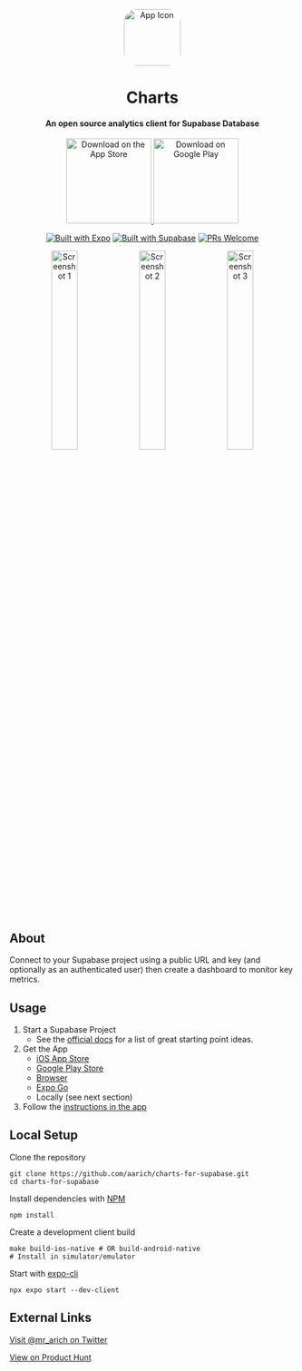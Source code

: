 <p align="center">
  <a href="https://apps.apple.com/app/apple-store/id1612680145?pt=117925864&ct=rm&mt=8" style="width: 100px; height: 100px; border-radius: 22%; overflow: hidden; display: inline-block; vertical-align: middle;">
    <img src="https://github.com/aarich/charts-for-supabase/raw/master/assets/images/icon512.png" width="100" heigth="100" alt="App Icon">
  </a>

  <h1 align="center">Charts</h1>
  <h4 align="center">An open source analytics client for Supabase Database</h4>
</p>

<div align="center">
  <a href="https://apps.apple.com/app/apple-store/id1612680145?pt=117925864&ct=readme&mt=8">
    <img alt="Download on the App Store" title="App Store" src="https://github.com/aarich/charts-for-supabase/raw/master/assets/images/downloadOnAppStore.png" width="150">
  </a>
  <a href="https://play.google.com/store/apps/details?id=rich.alex.charts">
    <img alt="Download on Google Play" title="Play Store" src="https://github.com/aarich/charts-for-supabase/raw/master/assets/images/getItOnGooglePlay.png" width="150">
  </a>
  </div>

<div align="center">

[![Built with Expo](https://img.shields.io/badge/Built%20with%20Expo-informational.svg?style=flat-square&logo=EXPO)](https://github.com/expo/expo)
[![Built with Supabase](https://img.shields.io/badge/Built%20with%20Supabase-informational.svg?style=flat-square&logo=SUPABASE)](https://supabase.com)
[![PRs Welcome](https://img.shields.io/badge/PRs-Welcome-informational.svg?style=flat-square)](https://github.com/aarich/charts-for-supabase/pulls)

</div>

<div align="center">
    <img alt="Screenshot 1" src="https://github.com/aarich/charts-for-supabase/raw/master/screenshots/12%20Home.png" width="30%">
    <img alt="Screenshot 2" src="https://github.com/aarich/charts-for-supabase/raw/master/screenshots/12%20Query.png" width="30%">
    <img alt="Screenshot 3" src="https://github.com/aarich/charts-for-supabase/raw/master/screenshots/12%20Edit.png" width="30%">
</div>

## About

Connect to your Supabase project using a public URL and key (and optionally as an authenticated user) then create a dashboard to monitor key metrics.

## Usage

1. Start a Supabase Project
   - See the [official docs](https://supabase.com/docs/guides/examples) for a list of great starting point ideas.
1. Get the App
   - [iOS App Store](https://apps.apple.com/app/apple-store/id1612680145?pt=117925864&ct=readme&mt=8)
   - [Google Play Store](https://play.google.com/store/apps/details?id=rich.alex.charts)
   - [Browser](https://charts.mrarich.com)
   - [Expo Go](https://expo.dev/@mrarich/sbcharts)
   - Locally (see next section)
1. Follow the [instructions in the app](https://charts.mrarich.com/help)

## Local Setup

Clone the repository

    git clone https://github.com/aarich/charts-for-supabase.git
    cd charts-for-supabase

Install dependencies with [NPM](https://docs.npmjs.com/cli/v8/commands/npm)

    npm install

Create a development client build

    make build-ios-native # OR build-android-native
    # Install in simulator/emulator

Start with [expo-cli](https://docs.expo.dev/workflow/expo-cli/)

    npx expo start --dev-client

## External Links

[Visit @mr_arich on Twitter](https://twitter.com/mr_arich)

[View on Product Hunt](https://www.producthunt.com/posts/charts-for-supabase)
